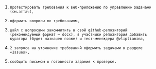 1)     протестировать требования к веб-приложению по управлению задачами (см.аттач),

2)     оформить вопросы по требованиям,

3)     файл с вопросами закоммитить в свой github-репозиторий (рекомендуемый формат – docx), в участники репозитория добавить куратора (будет назначен позже) и тест-менеждера @vliplianina,

4)     2 запроса на уточнение требований оформить задачами в разделе «Issues»,

5)     сообщить письмом о готовности задания к проверке.
